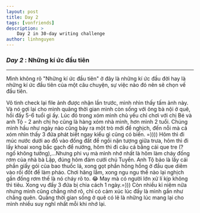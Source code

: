 ```yaml
---
layout: post
title: Day 2
tags: [vonfriends]
description: >
    Day 2 in 30-day writing challenge 
author: linhnguyen
---
```

### _Day 2_ : Những kí ức đầu tiên 
---
Mình không rõ "Những kí ức đầu tiên" ở đây là những kí ức đầu đời hay là những kí ức đầu tiên của một câu chuyện, sự việc nào đó nên sẽ chọn vế đầu tiên.

Vô tình check lại file ảnh được nhận lần trước, mình nhìn thấy tấm ảnh này. Và nó gợi lại cho mình quãng thời gian mình còn sống với ông bà nội ở quê, hồi đấy 5-6 tuổi gì ấy. Lúc đó trong xóm mình chủ yếu chỉ chơi với chị Bé và anh Tộ - 2 anh chị họ cũng là hàng xóm nhà mình, hơn mình 2 tuổi. Chúng mình hầu như ngày nào cũng bày ra một trò mới để nghịch, đến nỗi mà cả xóm nhìn thấy 3 đứa phát biết ngay kiểu gì cũng có biến. =)))) Hôm thì đi múc nước dưới ao đổ vào đống đất để ngồi nặn tượng giữa trưa, hôm thì đi lấy khoai xong bắc gạch để nướng, hôm thì đi câu cá bằng cái que tre (? ngố không tưởng),...Nhưng phi vụ mà mình nhớ nhất là hôm làm cháy đống rơm của nhà bà Lập, đúng hôm đám cưới chú Tuyển. Anh Tộ bảo là lấy cái phần giấy gói của bao thuốc lá, xong gọt phần hồng hồng ở đầu que diêm vào rồi đốt để làm pháo. Chơi hăng lắm, xong ngu ngu thế nào lại nghịch gần đống rơm thế là nó cháy rõ to. 😂 May mà có người lớn xử lí kịp không thì tiêu. Xong vụ đấy 3 đứa bị chia cách 1 ngày.=))) Còn nhiều kỉ niệm nữa nhưng mình cũng chẳng nhớ rõ, chỉ có cảm xúc lúc đấy là mình gần như chẳng quên. Quãng thời gian sống ở quê có lẽ là những lúc mang lại cho mình nhiều suy nghĩ nhất mỗi khi nhớ lại.

                                 
